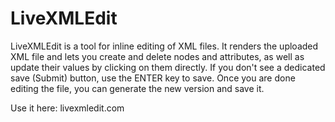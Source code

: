 # LiveXMLEdit 

LiveXMLEdit is a tool for inline editing of XML files. It renders the uploaded XML 
file and lets you create and delete nodes and attributes, as well as update their 
values by clicking on them directly. If you don't see a dedicated save (Submit) button, 
use the ENTER key to save. Once you are done editing the file, you can generate the 
new version and save it.

Use it here: livexmledit.com
